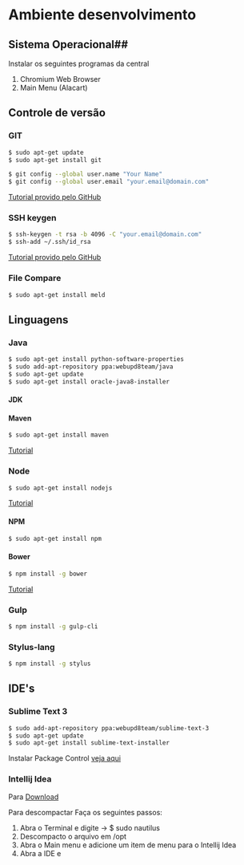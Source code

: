 # Ambiente desenvolvimento #

## Sistema Operacional##

Instalar os seguintes programas da central
1. Chromium Web Browser
2. Main Menu (Alacart)

## Controle de versão ##

### GIT ###

```bash
$ sudo apt-get update
$ sudo apt-get install git
```

```bash
$ git config --global user.name "Your Name"
$ git config --global user.email "your.email@domain.com"
```

[Tutorial provido pelo GitHub][git-ref]

### SSH keygen ###

```bash
$ ssh-keygen -t rsa -b 4096 -C "your.email@domain.com"
$ ssh-add ~/.ssh/id_rsa
```


[Tutorial provido pelo GitHub][ssh-keygen]


### File Compare ###

```bash
$ sudo apt-get install meld
```

## Linguagens ##

### Java ###

```bash
$ sudo apt-get install python-software-properties
$ sudo add-apt-repository ppa:webupd8team/java
$ sudo apt-get update
$ sudo apt-get install oracle-java8-installer
```

#### JDK ####

#### Maven ####

```bash
$ sudo apt-get install maven
```

[Tutorial][maven]

### Node ###

```bash
$ sudo apt-get install nodejs
```

[Tutorial][nodejs-ref]


#### NPM ####

```bash
$ sudo apt-get install npm
```

#### Bower ####

```bash
$ npm install -g bower
```

[Tutorial][bower-ref]

### Gulp ###

```bash
$ npm install -g gulp-cli
```

### Stylus-lang ###

```bash
$ npm install -g stylus
```

## IDE's ##

### Sublime Text 3 ###

```bash
$ sudo add-apt-repository ppa:webupd8team/sublime-text-3
$ sudo apt-get update
$ sudo apt-get install sublime-text-installer
```

Instalar Package Control [veja aqui][sublime-package-control]


### Intellij Idea ###

Para [Download](https://www.jetbrains.com/idea/ "Clique aqui para realizar o Download da IDE")

Para descompactar Faça os seguintes passos:
 1. Abra o Terminal e digite -> $ sudo nautilus
 2. Descompacto o arquivo em /opt
 3. Abra o Main menu e adicione um item de menu para o Intellij Idea
 4. Abra a IDE e 






[git-ref]: https://help.github.com/articles/set-up-git/  "Referência de como instalar o GIT"
[ssh-keygen]: https://help.github.com/articles/generating-a-new-ssh-key-and-adding-it-to-the-ssh-agent/ "Referência de como gerar a chave SSH" 
[sublime-package-control]: https://packagecontrol.io/installation#st3 "Referência de como instalar o Package Control do Sublime Text"


[java-jre]: https://www.digitalocean.com/community/tutorials/como-instalar-o-java-no-ubuntu-com-apt-get-pt "Referência instalação Java"
[maven]: http://www.mkyong.com/maven/how-to-install-maven-in-ubuntu/ "Referência instalação Maven"

[nodejs-ref]: https://www.digitalocean.com/community/tutorials/como-instalar-o-node-js-em-um-servidor-ubuntu-14-04-pt "Referência instalação Nodejs"
[bower-ref]: http://bower.io/#install-bower
[gulp-ref]: https://github.com/gulpjs/gulp/blob/master/docs/getting-started.md

[intellij-idea-keygen]: http://us.idea.lanyus.com/
